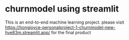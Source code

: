 # churnmodel using streamlit

This is an end-to-end machine learning project.
please visit https://hongjoyce-personalproject-1-churnmodel-new-hve83m.streamlit.app/ for the final product
